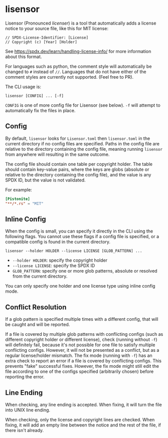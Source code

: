 # lisensor

Lisensor (Pronounced *licenser*) is a tool that automatically adds a
license notice to your source file, like this for MIT license:

```
// SPDX-License-Identifier: [License]
// Copyright (c) [Year] [Holder]

```

See https://spdx.dev/learn/handling-license-info/ for more information
about this format.

For languages such as python, the comment style will automatically
be changed to `#` instead of `//`. Languages that do not have
either of the comment styles are currently not supported. (Feel free to PR).

The CLI usage is:
```
lisensor [CONFIG] ... [-f]
```

`CONFIG` is one of more config file for Lisensor (see below). `-f` will attempt to automatically
fix the files in place.

## Config
By default, `lisensor` looks for `Lisensor.toml` then `lisensor.toml`
in the current directory if no config files are specified.
Paths in the config file are relative to the directory containing
the config file, meaning running `lisensor` from anywhere will resulting
in the same outcome.

The config file should contain one table per copyright holder.
The table should contain key-value pairs, where the keys are
globs (absolute or relative to the directory containing the config file),
and the value is any SPDX ID, but the value is not validated.

For example:

```toml
[Pistonite]
"**/*.rs" = "MIT"
```

## Inline Config
When the config is small, you can specify it directly in the CLI using
the following flags. You cannot use these flags if a config file is specified,
or a compatible config is found in the current directory.

```
lisensor --holder HOLDER --license LICENSE [GLOB_PATTERN] ...
```

- `--holder HOLDER`: specify the copyright holder
- `--license LICENSE`: specify the SPDX ID
- `GLOB_PATTERN`: specify one or more glob patterns, absolute or resolved
  from the current directory.

You can only specify one holder and one license type using inline config mode.

## Conflict Resolution
If a glob pattern is specified multiple times with a different config,
that will be caught and will be reported.

If a file is covered by multiple glob patterns with conflicting configs
(such as different copyright holder or different license), check (running without `-f`)
will definitely fail, because it's not possible for one file
to satisfy multiple conflicting configs. However, it will not be presented
as a conflict, but as a regular license/holder mismatch.
The fix mode (running with `-f`) has an extra check to report an error
if a file is covered by conflicting configs. This prevents "fake" successful
fixes. However, the fix mode might still edit the file according to one
of the configs specified (arbitrarily chosen) before reporting the error.

## Line Ending
When checking, any line ending is accepted. When fixing, it will turn the file
into UNIX line ending.

When checking, only the license and copyright lines are checked.
When fixing, it will add an empty line between the notice
and the rest of the file, if there isn't already.
